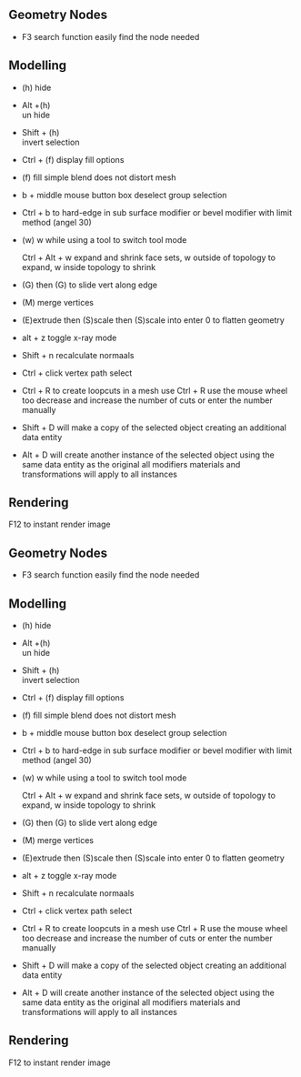 ## Geometry Nodes
- F3 search function
  easily find the node needed 

## Modelling
- (h) 
  hide 
  
- Alt +(h)  
  un hide  

- Shift + (h)  
  invert selection
  
- Ctrl + (f) 
  display fill options
  
- (f) fill
  simple blend does not distort mesh
  
- b + middle mouse button 
  box deselect group selection
  
- Ctrl + b
  to hard-edge in sub surface modifier 
  or
  bevel modifier with limit method (angel 30)

- (w)
  w while using a tool to switch tool mode
  
  Ctrl + Alt + w 
  expand and shrink face sets, w outside of topology to expand, w inside topology to shrink

-  (G) then  (G) to slide vert along edge
- (M) merge vertices
- (E)extrude then (S)scale then (S)scale into enter 0 to flatten geometry

- alt + z 
  toggle x-ray mode

- Shift + n
  recalculate normaals 

- Ctrl + click 
  vertex path select

- Ctrl + R
to create loopcuts in a mesh use Ctrl + R
use the mouse wheel too decrease and increase the number of cuts or enter the number manually

- Shift + D 
will make a copy of the selected object creating an additional data entity

- Alt + D
will create another instance of the selected object using the same data entity as the original 
all modifiers materials and transformations will apply to all instances

## Rendering
F12 to instant render image

## Geometry Nodes
- F3 search function
  easily find the node needed 

## Modelling
- (h) 
  hide 
  
- Alt +(h)  
  un hide  

- Shift + (h)  
  invert selection
  
- Ctrl + (f) 
  display fill options
  
- (f) fill
  simple blend does not distort mesh
  
- b + middle mouse button 
  box deselect group selection
  
- Ctrl + b
  to hard-edge in sub surface modifier 
  or
  bevel modifier with limit method (angel 30)

- (w)
  w while using a tool to switch tool mode
  
  Ctrl + Alt + w 
  expand and shrink face sets, w outside of topology to expand, w inside topology to shrink

-  (G) then  (G) to slide vert along edge
- (M) merge vertices
- (E)extrude then (S)scale then (S)scale into enter 0 to flatten geometry

- alt + z 
  toggle x-ray mode

- Shift + n
  recalculate normaals 

- Ctrl + click 
  vertex path select

- Ctrl + R
to create loopcuts in a mesh use Ctrl + R
use the mouse wheel too decrease and increase the number of cuts or enter the number manually

- Shift + D 
will make a copy of the selected object creating an additional data entity

- Alt + D
will create another instance of the selected object using the same data entity as the original 
all modifiers materials and transformations will apply to all instances

## Rendering
F12 to instant render image